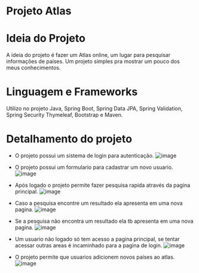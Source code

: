 # Projeto Atlas
# Ideia do Projeto
A ideia do projeto é fazer um Atlas online, um lugar para pesquisar informações de países.
Um projeto simples pra mostrar um pouco dos meus conhecimentos.

# Linguagem e Frameworks
Utilizo no projeto Java, Spring Boot, Spring Data JPA, Spring Validation, Spring Security Thymeleaf, Bootstrap e Maven.

# Detalhamento do projeto
- O projeto possui um sistema de login para autenticação.
![image](https://user-images.githubusercontent.com/104327368/169197536-793e37d5-47cb-4a9b-b4c0-95b5635be12a.png)

- O projeto possui um formulario para cadastrar um novo usuario.
![image](https://user-images.githubusercontent.com/104327368/169197612-0a98e6b3-4ad1-4fb6-9fd3-df6a70c7a711.png)

- Após logado o projeto permite fazer pesquisa rapida através da pagina principal.
![image](https://user-images.githubusercontent.com/104327368/169197732-1aedc5db-6535-4098-b136-36f498135d12.png)

- Caso a pesquisa encontre um resultado ela apresenta em uma nova pagina.
![image](https://user-images.githubusercontent.com/104327368/169199363-d98c25de-a68f-4d57-abd6-68d25f9493c4.png)

- Se a pesquisa não encontra um resultado ela tb apresenta em uma nova pagina.
![image](https://user-images.githubusercontent.com/104327368/169199489-a61d13b9-8a82-420f-b6ab-259dc20f98e9.png)

- Um usuario não logado só tem acesso a pagina principal, se tentar acessar outras areas é incaminhado para a pagina de login.
![image](https://user-images.githubusercontent.com/104327368/169198883-2ed6a617-93a6-449e-b7b9-d94becb8d8d6.png)

- O projeto permite que usuarios adicionem novos países ao atlas.
![image](https://user-images.githubusercontent.com/104327368/169198005-8cd601ad-3fcb-49f0-8359-c3da0781e3aa.png)


